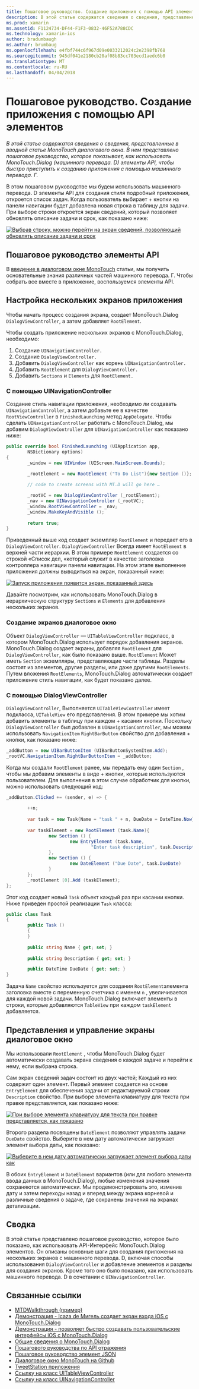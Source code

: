 ```yaml
---
title: Пошаговое руководство. Создание приложения с помощью API элементов
description: В этой статье содержатся сведения о сведения, представленные в вводной статье MonoTouch диалогового окна. В нем представлено пошаговое руководство, которое показывает, как использовать MonoTouch.Dialog (машинного перевода. D) элементы API, чтобы быстро приступить к созданию приложения с помощью машинного перевода. Г.
ms.prod: xamarin
ms.assetid: F1124734-DF44-F1F3-0832-46F52A788CDC
ms.technology: xamarin-ios
author: bradumbaugh
ms.author: brumbaug
ms.openlocfilehash: e4fbf744c6f967d09e0033212024c2e2398fb768
ms.sourcegitcommit: 945df041e2180cb20af08b83cc703ecd1aedc6b0
ms.translationtype: MT
ms.contentlocale: ru-RU
ms.lasthandoff: 04/04/2018
---
```

# <a name="walkthrough---creating-an-application-using-the-elements-api"></a>Пошаговое руководство. Создание приложения с помощью API элементов

_В этой статье содержатся сведения о сведения, представленные в вводной статье MonoTouch диалогового окна. В нем представлено пошаговое руководство, которое показывает, как использовать MonoTouch.Dialog (машинного перевода. D) элементы API, чтобы быстро приступить к созданию приложения с помощью машинного перевода. Г._

В этом пошаговом руководстве мы будем использовать машинного перевода. D элементы API для создания стиля подробный приложения, откроется список задач. Когда пользователь выбирает <span class="ui"> + </span> кнопки на панели навигации будет добавлена новая строка в таблицу для задачи. При выборе строки откроется экран сведений, который позволяет обновлять описание задачи и срок, как показано ниже:

 [![](elements-api-walkthrough-images/01-task-list-app.png "Выбрав строку, можно перейти на экран сведений, позволяющий обновлять описание задачи и срок")](elements-api-walkthrough-images/01-task-list-app.png#lightbox)

 <a name="Elements_API_Walkthrough" />


## <a name="elements-api-walkthrough"></a>Пошаговое руководство элементы API

В [введение в диалоговом окне MonoTouch](~/ios/user-interface/monotouch.dialog/index.md) статьи, мы получить основательные знания различных частей машинного перевода. Г. Чтобы собрать все вместе в приложение, воспользуемся элементы API.

 <a name="Setting_up_the_Multi-Screen_Application" />


## <a name="setting-up-the-multi-screen-application"></a>Настройка нескольких экранов приложения

Чтобы начать процесс создания экрана, создает MonoTouch.Dialog `DialogViewController`, а затем добавляет `RootElement`.

Чтобы создать приложение нескольких экранов с MonoTouch.Dialog, необходимо:

1.  Создание  `UINavigationController.`
1.  Создание  `DialogViewController.`
1.  Добавить `DialogViewController` как корень  `UINavigationController.` 
1.  Добавить `RootElement` для  `DialogViewController.`
1.  Добавить `Sections` и `Elements` для  `RootElement.` 


 <a name="Using_A_UINavigationController" />


### <a name="using-a-uinavigationcontroller"></a>С помощью UINavigationController

Создание стиль навигации приложения, необходимо ли создавать `UINavigationController`, а затем добавьте ее в качестве `RootViewController` в `FinishedLaunching` метод `AppDelegate`. Чтобы сделать `UINavigationController` работать с MonoTouch.Dialog, мы добавим `DialogViewController` для `UINavigationController` как показано ниже:

```csharp
public override bool FinishedLaunching (UIApplication app, 
        NSDictionary options)
{
        _window = new UIWindow (UIScreen.MainScreen.Bounds);
            
        _rootElement = new RootElement ("To Do List"){new Section ()};

        // code to create screens with MT.D will go here …

        _rootVC = new DialogViewController (_rootElement);
        _nav = new UINavigationController (_rootVC);
        _window.RootViewController = _nav;
        _window.MakeKeyAndVisible ();
            
        return true;
}
```

Приведенный выше код создает экземпляр `RootElement` и передает его в `DialogViewController`. `DialogViewController` Всегда имеет `RootElement` в верхней части иерархии. В этом примере `RootElement` создается со строкой «Список дел, «который служит в качестве заголовка контроллера навигации панели навигации. На этом этапе выполнение приложения должны выводиться на экран, показанный ниже:

 [![](elements-api-walkthrough-images/02-to-do-list-screen-.png "Запуск приложения появится экран, показанный здесь")](elements-api-walkthrough-images/02-to-do-list-screen-.png#lightbox)

Давайте посмотрим, как использовать MonoTouch.Dialog в иерархическую структуру `Sections` и `Elements` для добавления нескольких экранов.

 <a name="Creating_the_Dialog_Screens" />


### <a name="creating-the-dialog-screens"></a>Создание экранов диалоговое окно

Объект `DialogViewController` — `UITableViewController` подкласс, в котором MonoTouch.Dialog использует порядок добавления экранов. MonoTouch.Dialog создает экраны, добавляя `RootElement` для `DialogViewController`, как было показано выше. `RootElement` Может иметь `Section` экземпляры, представляющие части таблицы.
Разделы состоят из элементов, другие разделы, или даже другими `RootElements`. Путем вложения `RootElements`, MonoTouch.Dialog автоматически создает приложение стиль навигации, как будет показано далее.

 <a name="Using_DialogViewController" />


### <a name="using-dialogviewcontroller"></a>С помощью DialogViewController

`DialogViewController`, Выполняется `UITableViewController` имеет подкласса, `UITableView` его представления. В этом примере мы хотим добавить элементы в таблицу при каждом <span class="ui"> + </span> касании кнопки. Поскольку `DialogViewController` был добавлен в `UINavigationController`, мы можем использовать `NavigationItem` `RightBarButton` свойство для добавления <span class="ui"> + </span> кнопки, как показано ниже:

```csharp
_addButton = new UIBarButtonItem (UIBarButtonSystemItem.Add);
_rootVC.NavigationItem.RightBarButtonItem = _addButton;
```

Когда мы создали `RootElement` ранее, мы передать ему один `Section` , чтобы мы добавим элементы в виде <span class="ui"> + </span> кнопки, которые используются пользователем. Для выполнения в этом случае обработчик для кнопки, можно использовать следующий код:

```csharp
_addButton.Clicked += (sender, e) => {
                
        ++n;
                
        var task = new Task{Name = "task " + n, DueDate = DateTime.Now};
                
        var taskElement = new RootElement (task.Name){
                new Section () {
                        new EntryElement (task.Name, 
                                "Enter task description", task.Description)
                },
                new Section () {
                        new DateElement ("Due Date", task.DueDate)
                }
        };
        _rootElement [0].Add (taskElement);
};
```

Этот код создает новый `Task` объект каждый раз при касании кнопки. Ниже приведен простой реализации `Task` класса:

```csharp
public class Task
{   
        public Task ()
        {
        }
        
        public string Name { get; set; }
        
        public string Description { get; set; }

        public DateTime DueDate { get; set; }
}
```

 []()

Задача `Name` свойство используется для создания `RootElement`элемента заголовка вместе с переменную счетчика с именем `n` , увеличивается для каждой новой задачи. MonoTouch.Dialog включает элементы в строки, которые добавляются `TableView` при каждом `taskElement` добавляется.

 <a name="Presenting_and_Managing_Dialog_Screens" />


## <a name="presenting-and-managing-dialog-screens"></a>Представления и управление экраны диалоговое окно

Мы использовали `RootElement` , чтобы MonoTouch.Dialog будет автоматически создавать экрана сведения о каждой задаче и перейти к нему, если выбрана строка.

Сам экран сведений задач состоит из двух частей; Каждый из них содержит один элемент. Первый элемент создается на основе `EntryElement` для обеспечения задачи от редактируемой строки `Description` свойство. При выборе элемента клавиатуру для текста при правке представляется, как показано ниже:

 [![](elements-api-walkthrough-images/03-create-task.png "При выборе элемента клавиатуру для текста при правке представляется, как показано")](elements-api-walkthrough-images/03-create-task.png#lightbox)

Второго раздела посвящены `DateElement` позволяют управлять задачи `DueDate` свойство. Выберите в нем дату автоматически загружает элемент выбора даты, как показано:

 [![](elements-api-walkthrough-images/04-date-picker.png "Выберите в нем дату автоматически загружает элемент выбора даты как")](elements-api-walkthrough-images/04-date-picker.png#lightbox)

В обоих `EntryElement` и `DateElement` вариантов (или для любого элемента ввода данных в MonoTouch.Dialog), любые изменения значения сохраняются автоматически. Мы продемонстрировать это, изменив дату и затем переходы назад и вперед между экрана корневой и различные сведения о задаче, где сохранены значения на экранах детализации.

 <a name="Summary" />


## <a name="summary"></a>Сводка

В этой статье представлено пошаговое руководство, которое было показано, как использовать API-Интерфейс MonoTouch.Dialog элементов. Он описаны основные шаги для создания приложения на нескольких экранов с машинного перевода. D, включая способы использования `DialogViewController` и добавление элементов и разделы для создания экранов. Кроме того оно было показано, как использовать машинного перевода. D в сочетании с `UINavigationController`.


## <a name="related-links"></a>Связанные ссылки

- [MTDWalkthrough (пример)](https://developer.xamarin.com/samples/MTDWalkthrough/)
- [Демонстрация - Icaza de Мигель создает экран входа iOS с MonoTouch.Dialog](http://youtu.be/3butqB1EG0c)
- [Демонстрация - позволяет быстро создавать пользовательские интерфейсы iOS с MonoTouch.Dialog](http://youtu.be/j7OC5r8ZkYg)
- [Общие сведения о MonoTouch.Dialog](~/ios/user-interface/monotouch.dialog/index.md)
- [Пошагового руководства по API отражения](~/ios/user-interface/monotouch.dialog/reflection-api-walkthrough.md)
- [Пошаговое руководство элемент JSON](~/ios/user-interface/monotouch.dialog/json-element-walkthrough.md)
- [Диалоговое окно MonoTouch на Github](https://github.com/migueldeicaza/MonoTouch.Dialog)
- [TweetStation приложения](https://github.com/migueldeicaza/TweetStation)
- [Ссылку на класс UITableViewController](http://developer.apple.com/library/ios/#DOCUMENTATION/UIKit/Reference/UITableViewController_Class/Reference/Reference.html)
- [Ссылку на класс UINavigationController](http://developer.apple.com/library/ios/#documentation/UIKit/Reference/UINavigationController_Class/Reference/Reference.html)
